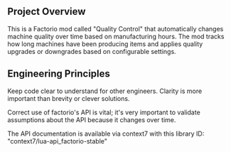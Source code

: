 ## Project Overview

This is a Factorio mod called "Quality Control" that automatically changes machine quality over time based on manufacturing hours. The mod tracks how long machines have been producing items and applies quality upgrades or downgrades based on configurable settings.

## Engineering Principles

Keep code clear to understand for other engineers. Clarity is more important than brevity or clever solutions.

Correct use of factorio's API is vital; it's very important to validate assumptions about the API because it changes over time.

The API documentation is available via context7 with this library ID: "context7/lua-api_factorio-stable"